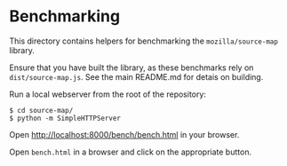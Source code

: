 # Benchmarking

This directory contains helpers for benchmarking the `mozilla/source-map`
library.

Ensure that you have built the library, as these benchmarks rely on
`dist/source-map.js`. See the main README.md for detais on building.

Run a local webserver from the root of the repository:

```
$ cd source-map/
$ python -m SimpleHTTPServer
```

Open
[http://localhost:8000/bench/bench.html](http://localhost:8000/bench/bench.html)
in your browser.

Open `bench.html` in a browser and click on the appropriate button.
